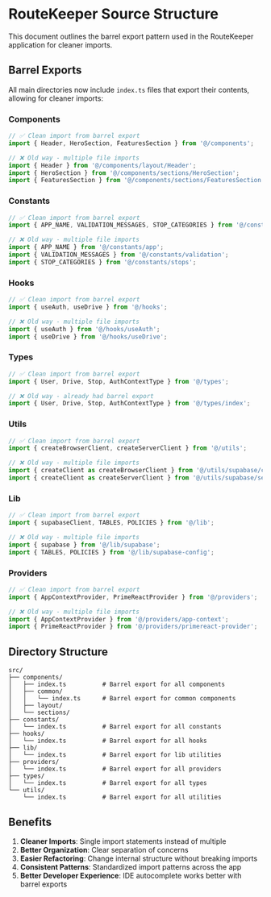 # RouteKeeper Source Structure

This document outlines the barrel export pattern used in the RouteKeeper application for cleaner imports.

## Barrel Exports

All main directories now include `index.ts` files that export their contents, allowing for cleaner imports:

### Components

```typescript
// ✅ Clean import from barrel export
import { Header, HeroSection, FeaturesSection } from '@/components';

// ❌ Old way - multiple file imports
import { Header } from '@/components/layout/Header';
import { HeroSection } from '@/components/sections/HeroSection';
import { FeaturesSection } from '@/components/sections/FeaturesSection';
```

### Constants

```typescript
// ✅ Clean import from barrel export
import { APP_NAME, VALIDATION_MESSAGES, STOP_CATEGORIES } from '@/constants';

// ❌ Old way - multiple file imports
import { APP_NAME } from '@/constants/app';
import { VALIDATION_MESSAGES } from '@/constants/validation';
import { STOP_CATEGORIES } from '@/constants/stops';
```

### Hooks

```typescript
// ✅ Clean import from barrel export
import { useAuth, useDrive } from '@/hooks';

// ❌ Old way - multiple file imports
import { useAuth } from '@/hooks/useAuth';
import { useDrive } from '@/hooks/useDrive';
```

### Types

```typescript
// ✅ Clean import from barrel export
import { User, Drive, Stop, AuthContextType } from '@/types';

// ❌ Old way - already had barrel export
import { User, Drive, Stop, AuthContextType } from '@/types/index';
```

### Utils

```typescript
// ✅ Clean import from barrel export
import { createBrowserClient, createServerClient } from '@/utils';

// ❌ Old way - multiple file imports
import { createClient as createBrowserClient } from '@/utils/supabase/client';
import { createClient as createServerClient } from '@/utils/supabase/server';
```

### Lib

```typescript
// ✅ Clean import from barrel export
import { supabaseClient, TABLES, POLICIES } from '@/lib';

// ❌ Old way - multiple file imports
import { supabase } from '@/lib/supabase';
import { TABLES, POLICIES } from '@/lib/supabase-config';
```

### Providers

```typescript
// ✅ Clean import from barrel export
import { AppContextProvider, PrimeReactProvider } from '@/providers';

// ❌ Old way - multiple file imports
import { AppContextProvider } from '@/providers/app-context';
import { PrimeReactProvider } from '@/providers/primereact-provider';
```

## Directory Structure

```
src/
├── components/
│   ├── index.ts          # Barrel export for all components
│   ├── common/
│   │   └── index.ts      # Barrel export for common components
│   ├── layout/
│   └── sections/
├── constants/
│   └── index.ts          # Barrel export for all constants
├── hooks/
│   └── index.ts          # Barrel export for all hooks
├── lib/
│   └── index.ts          # Barrel export for lib utilities
├── providers/
│   └── index.ts          # Barrel export for all providers
├── types/
│   └── index.ts          # Barrel export for all types
└── utils/
    └── index.ts          # Barrel export for all utilities
```

## Benefits

1. **Cleaner Imports**: Single import statements instead of multiple
2. **Better Organization**: Clear separation of concerns
3. **Easier Refactoring**: Change internal structure without breaking imports
4. **Consistent Patterns**: Standardized import patterns across the app
5. **Better Developer Experience**: IDE autocomplete works better with barrel exports
